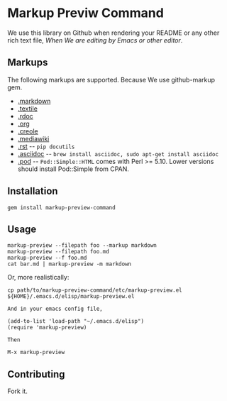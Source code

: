 Markup Previw Command
=======================

We use this library on Github when rendering your README or any other
rich text file, *When We are editing by Emacs or other editor*.

Markups
-------

The following markups are supported. Because We use github-markup gem.

* [.markdown](http://daringfireball.net/projects/markdown/)
* [.textile](http://www.textism.com/tools/textile/)
* [.rdoc](http://rdoc.sourceforge.net/)
* [.org](http://orgmode.org/)
* [.creole](http://wikicreole.org/)
* [.mediawiki](http://www.mediawiki.org/wiki/Help:Formatting)
* [.rst](http://docutils.sourceforge.net/rst.html) -- `pip docutils`
* [.asciidoc](http://www.methods.co.nz/asciidoc/) -- `brew install asciidoc, sudo apt-get install asciidoc`
* [.pod](http://search.cpan.org/dist/perl/pod/perlpod.pod) -- `Pod::Simple::HTML`
  comes with Perl >= 5.10. Lower versions should install Pod::Simple from CPAN.


Installation
--------------

    gem install markup-preview-command


Usage
-----

    markup-preview --filepath foo --markup markdown
    markup-preview --filepath foo.md
    markup-preview --f foo.md
    cat bar.md | markup-preview -m markdown

Or, more realistically:

    cp path/to/markup-preview-command/etc/markup-preview.el ${HOME}/.emacs.d/elisp/markup-preview.el

    And in your emacs config file,

    (add-to-list 'load-path "~/.emacs.d/elisp")
    (require 'markup-preview)

    Then

    M-x markup-preview

Contributing
------------

Fork it.
